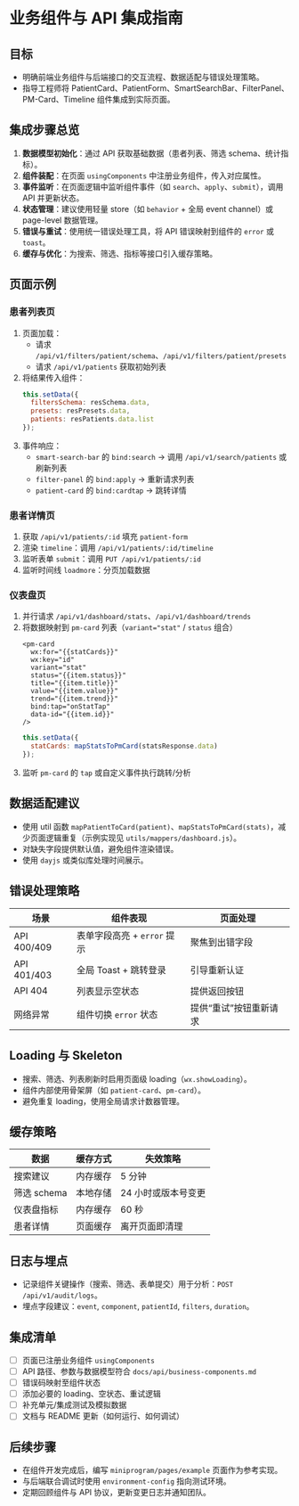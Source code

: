 ﻿# 业务组件与 API 集成指南

## 目标
- 明确前端业务组件与后端接口的交互流程、数据适配与错误处理策略。
- 指导工程师将 PatientCard、PatientForm、SmartSearchBar、FilterPanel、PM-Card、Timeline 组件集成到实际页面。

## 集成步骤总览
1. **数据模型初始化**：通过 API 获取基础数据（患者列表、筛选 schema、统计指标）。
2. **组件装配**：在页面 `usingComponents` 中注册业务组件，传入对应属性。
3. **事件监听**：在页面逻辑中监听组件事件（如 `search`、`apply`、`submit`），调用 API 并更新状态。
4. **状态管理**：建议使用轻量 store（如 `behavior` + 全局 event channel）或 page-level 数据管理。
5. **错误与重试**：使用统一错误处理工具，将 API 错误映射到组件的 `error` 或 `toast`。
6. **缓存与优化**：为搜索、筛选、指标等接口引入缓存策略。

## 页面示例
### 患者列表页
1. 页面加载：
   - 请求 `/api/v1/filters/patient/schema`、`/api/v1/filters/patient/presets`
   - 请求 `/api/v1/patients` 获取初始列表
2. 将结果传入组件：
   ```js
   this.setData({
     filtersSchema: resSchema.data,
     presets: resPresets.data,
     patients: resPatients.data.list
   });
   ```
3. 事件响应：
   - `smart-search-bar` 的 `bind:search` → 调用 `/api/v1/search/patients` 或刷新列表
   - `filter-panel` 的 `bind:apply` → 重新请求列表
   - `patient-card` 的 `bind:cardtap` → 跳转详情

### 患者详情页
1. 获取 `/api/v1/patients/:id` 填充 `patient-form`
2. 渲染 `timeline`：调用 `/api/v1/patients/:id/timeline`
3. 监听表单 `submit`：调用 `PUT /api/v1/patients/:id`
4. 监听时间线 `loadmore`：分页加载数据

### 仪表盘页
1. 并行请求 `/api/v1/dashboard/stats`、`/api/v1/dashboard/trends`
2. 将数据映射到 `pm-card` 列表（`variant="stat"` / `status` 组合）
   ```wxml
   <pm-card
     wx:for="{{statCards}}"
     wx:key="id"
     variant="stat"
     status="{{item.status}}"
     title="{{item.title}}"
     value="{{item.value}}"
     trend="{{item.trend}}"
     bind:tap="onStatTap"
     data-id="{{item.id}}"
   />
   ```
   ```js
   this.setData({
     statCards: mapStatsToPmCard(statsResponse.data)
   });
   ```
3. 监听 `pm-card` 的 `tap` 或自定义事件执行跳转/分析

## 数据适配建议
- 使用 util 函数 `mapPatientToCard(patient)`、`mapStatsToPmCard(stats)`，减少页面逻辑重复（示例实现见 `utils/mappers/dashboard.js`）。
- 对缺失字段提供默认值，避免组件渲染错误。
- 使用 `dayjs` 或类似库处理时间展示。

## 错误处理策略
| 场景 | 组件表现 | 页面处理 |
|------|----------|----------|
| API 400/409 | 表单字段高亮 + `error` 提示 | 聚焦到出错字段 |
| API 401/403 | 全局 Toast + 跳转登录 | 引导重新认证 |
| API 404 | 列表显示空状态 | 提供返回按钮 |
| 网络异常 | 组件切换 `error` 状态 | 提供“重试”按钮重新请求 |

## Loading 与 Skeleton
- 搜索、筛选、列表刷新时启用页面级 loading（`wx.showLoading`）。
- 组件内部使用骨架屏（如 `patient-card`、`pm-card`）。
- 避免重复 loading，使用全局请求计数器管理。

## 缓存策略
| 数据 | 缓存方式 | 失效策略 |
|------|----------|----------|
| 搜索建议 | 内存缓存 | 5 分钟 |
| 筛选 schema | 本地存储 | 24 小时或版本号变更 |
| 仪表盘指标 | 内存缓存 | 60 秒 |
| 患者详情 | 页面缓存 | 离开页面即清理 |

## 日志与埋点
- 记录组件关键操作（搜索、筛选、表单提交）用于分析：`POST /api/v1/audit/logs`。
- 埋点字段建议：`event`, `component`, `patientId`, `filters`, `duration`。

## 集成清单
- [ ] 页面已注册业务组件 `usingComponents`
- [ ] API 路径、参数与数据模型符合 `docs/api/business-components.md`
- [ ] 错误码映射至组件状态
- [ ] 添加必要的 loading、空状态、重试逻辑
- [ ] 补充单元/集成测试及模拟数据
- [ ] 文档与 README 更新（如何运行、如何调试）

## 后续步骤
- 在组件开发完成后，编写 `miniprogram/pages/example` 页面作为参考实现。
- 与后端联合调试时使用 `environment-config` 指向测试环境。
- 定期回顾组件与 API 协议，更新变更日志并通知团队。
